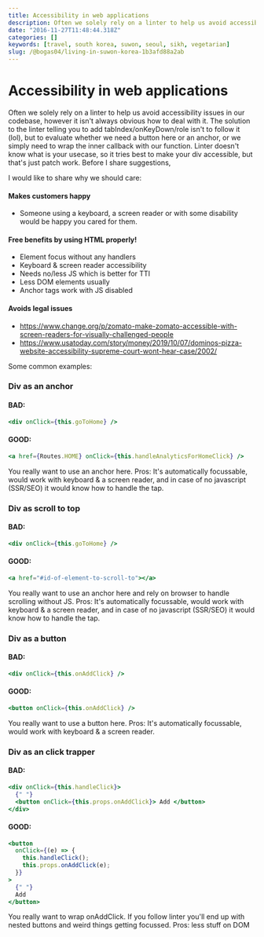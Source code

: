 ```yaml
---
title: Accessibility in web applications
description: Often we solely rely on a linter to help us avoid accessibility issues in our codebase, however it isn't always obvious how to deal with it.
date: "2016-11-27T11:48:44.318Z"
categories: []
keywords: [travel, south korea, suwon, seoul, sikh, vegetarian]
slug: /@bogas04/living-in-suwon-korea-1b3afd88a2ab
---
```


# Accessibility in web applications

Often we solely rely on a linter to help us avoid accessibility issues in our codebase, however it isn't always obvious how to deal with it. The solution to the linter telling you to add tabIndex/onKeyDown/role isn't to follow it (lol), but
to evaluate whether we need a button here or an anchor, or we simply need to wrap the inner callback with our function.
Linter doesn't know what is your usecase, so it tries best to make your div accessible, but that's just patch work. Before I share suggestions,

I would like to share why we should care:

#### Makes customers happy

- Someone using a keyboard, a screen reader or with some disability would be happy you cared for them.

#### Free benefits by using HTML properly!

- Element focus without any handlers
- Keyboard & screen reader accessibility
- Needs no/less JS which is better for TTI
- Less DOM elements usually
- Anchor tags work with JS disabled

#### Avoids legal issues

- https://www.change.org/p/zomato-make-zomato-accessible-with-screen-readers-for-visually-challenged-people
- https://www.usatoday.com/story/money/2019/10/07/dominos-pizza-website-accessibility-supreme-court-wont-hear-case/2002/

Some common examples:

### Div as an anchor

#### BAD:

```jsx
<div onClick={this.goToHome} />
```

#### GOOD:

```jsx
<a href={Routes.HOME} onClick={this.handleAnalyticsForHomeClick} />
```

You really want to use an anchor here.
Pros: It's automatically focussable, would work with keyboard & a screen reader, and in case of no javascript (SSR/SEO) it would know how to
handle the tap.

### Div as scroll to top

#### BAD:

```jsx
<div onClick={this.goToHome} />
```

#### GOOD:

```jsx
<a href="#id-of-element-to-scroll-to"></a>
```

You really want to use an anchor here and rely on browser to handle scrolling without JS.
Pros: It's automatically focussable, would work with keyboard & a screen reader, and in case of no javascript (SSR/SEO) it would know how to
handle the tap.

### Div as a button

#### BAD:

```jsx
<div onClick={this.onAddClick} />
```

#### GOOD:

```jsx
<button onClick={this.onAddClick} />
```

You really want to use a button here.
Pros: It's automatically focussable, would work with keyboard & a screen reader.

### Div as an click trapper

#### BAD:

```jsx
<div onClick={this.handleClick}>
  {" "}
  <button onClick={this.props.onAddClick}> Add </button>
</div>
```

#### GOOD:

```jsx
<button
  onClick={(e) => {
    this.handleClick();
    this.props.onAddClick(e);
  }}
>
  {" "}
  Add
</button>
```

You really want to wrap onAddClick. If you follow linter you'll end up with nested buttons and weird things getting focussed.
Pros: less stuff on DOM
